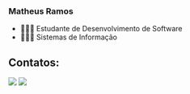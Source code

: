 ### Matheus Ramos

- 👩🏻‍💻 Estudante de Desenvolvimento de Software
- 👩🏻‍🏫 Sistemas de Informação

  
## Contatos:

<div>
<a href = "mailto:matheuscruz1109@gmail.com"><img loading="lazy" src="https://img.shields.io/badge/Gmail-D14836?style=for-the-badge&logo=gmail&logoColor=white" target="_blank"></a>
<a href="https://www.linkedin.com/in/matheus-ramos-cruz/" target="_blank"><img loading="lazy" src="https://img.shields.io/badge/-LinkedIn-%230077B5?style=for-the-badge&logo=linkedin&logoColor=white" target="_blank"></a>   
</div>
